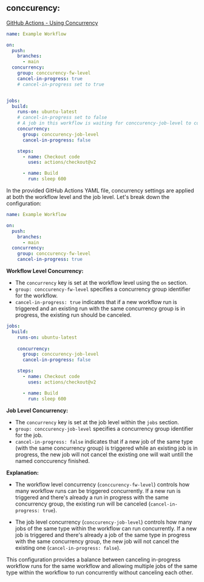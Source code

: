 ## conccurency: 
[GitHub Actions - Using Concurrency](https://docs.github.com/en/actions/using-jobs/using-concurrency)
```yaml
name: Example Workflow

on:
  push:
    branches:
      - main
  concurrency:
    group: conccurency-fw-level
    cancel-in-progress: true
    # cancel-in-progress set to true


jobs:
  build:
    runs-on: ubuntu-latest
    # cancel-in-progress set to false
    # A job in this workflow is waiting for conccurency-job-level to complete before running if it's running already
    concurrency:
      group: conccurency-job-level
      cancel-in-progress: false 

    steps:
      - name: Checkout code
        uses: actions/checkout@v2

      - name: Build
        run: sleep 600
```
In the provided GitHub Actions YAML file, concurrency settings are applied at both the workflow level and the job level. Let's break down the configuration:

```yaml
name: Example Workflow

on:
  push:
    branches:
      - main
  concurrency:
    group: conccurency-fw-level
    cancel-in-progress: true
```

**Workflow Level Concurrency:**
- The `concurrency` key is set at the workflow level using the `on` section.
- `group: conccurency-fw-level` specifies a concurrency group identifier for the workflow.
- `cancel-in-progress: true` indicates that if a new workflow run is triggered and an existing run with the same concurrency group is in progress, the existing run should be canceled.

```yaml
jobs:
  build:
    runs-on: ubuntu-latest
    
    concurrency:
      group: conccurency-job-level
      cancel-in-progress: false

    steps:
      - name: Checkout code
        uses: actions/checkout@v2

      - name: Build
        run: sleep 600
```

**Job Level Concurrency:**
- The `concurrency` key is set at the job level within the `jobs` section.
- `group: conccurency-job-level` specifies a concurrency group identifier for the job.
- `cancel-in-progress: false` indicates that if a new job of the same type (with the same concurrency group) is triggered while an existing job is in progress, the new job will not cancel the existing one will wait untill the named conccurency finished.

**Explanation:**
- The workflow level concurrency (`conccurency-fw-level`) controls how many workflow runs can be triggered concurrently. If a new run is triggered and there's already a run in progress with the same concurrency group, the existing run will be canceled (`cancel-in-progress: true`).
  
- The job level concurrency (`conccurency-job-level`) controls how many jobs of the same type within the workflow can run concurrently. If a new job is triggered and there's already a job of the same type in progress with the same concurrency group, the new job will not cancel the existing one (`cancel-in-progress: false`).

This configuration provides a balance between canceling in-progress workflow runs for the same workflow and allowing multiple jobs of the same type within the workflow to run concurrently without canceling each other.